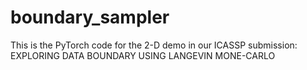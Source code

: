 # boundary_sampler
This is the PyTorch code for the 2-D demo in our ICASSP submission: EXPLORING DATA BOUNDARY USING LANGEVIN MONE-CARLO
